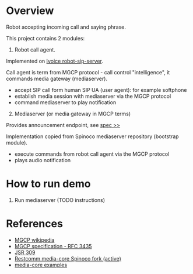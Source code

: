 # Overview

Robot accepting incoming call and saying phrase.

This project contains 2 modules:

1. Robot call agent.

Implemented on [Ivoice robot-sip-server](https://github.com/ivoice-tech/robot-sip-server).

Call agent is term from MGCP protocol - call control "intelligence", it commands media gateway (mediaserver).

- accept SIP call form human SIP UA (user agent): for example softphone
- establish media session with mediaserver via the MGCP protocol
- command mediaserver to play notification

2. Mediaserver (or media gateway in MGCP terms)

Provides announcement endpoint, see [spec >>](https://datatracker.ietf.org/doc/html/rfc3435#section-2.1.1.3)

Implementation copied from Spinoco mediaserver repository (bootstrap module).

- execute commands from robot call agent via the MGCP protocol
- plays audio notification

# How to run demo

1. Run mediaserver (TODO instructions)

# References

- [MGCP wikipedia](https://en.wikipedia.org/wiki/Media_Gateway_Control_Protocol)
- [MGCP specification - RFC 3435](https://datatracker.ietf.org/doc/html/rfc3435)
- [JSR 309](https://jcp.org/en/jsr/detail?id=309)
- [Restcomm media-core Spinoco fork (active)](https://github.com/Spinoco/mediaserver)
- [media-core examples](https://github.com/achernetsov/media-core-examples)
